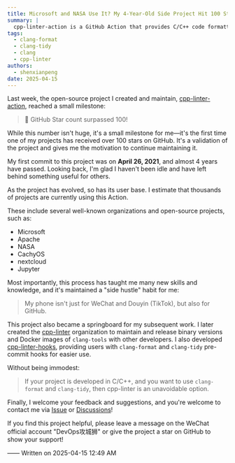 ```yaml
---
title: Microsoft and NASA Use It? My 4-Year-Old Side Project Hit 100 Stars
summary: |
  cpp-linter-action is a GitHub Action that provides C/C++ code formatting and static analysis capabilities. It uses clang-format and clang-tidy, supporting various configurations and custom rules.  Since its creation in 2021, the project has been used by several well-known organizations and open-source projects.
tags:
  - clang-format
  - clang-tidy
  - clang
  - cpp-linter
authors:
  - shenxianpeng
date: 2025-04-15
---
```


Last week, the open-source project I created and maintain, [cpp-linter-action](https://github.com/cpp-linter/cpp-linter-action), reached a small milestone:

> 🌟 GitHub Star count surpassed 100!

While this number isn't huge, it's a small milestone for me—it's the first time one of my projects has received over 100 stars on GitHub.  It's a validation of the project and gives me the motivation to continue maintaining it.

My first commit to this project was on **April 26, 2021**, and almost 4 years have passed. Looking back, I'm glad I haven't been idle and have left behind something useful for others.

As the project has evolved, so has its user base.  I estimate that thousands of projects are currently using this Action.

These include several well-known organizations and open-source projects, such as:

* Microsoft
* Apache
* NASA
* CachyOS
* nextcloud
* Jupyter

Most importantly, this process has taught me many new skills and knowledge, and it's maintained a "side hustle" habit for me:

> My phone isn't just for WeChat and Douyin (TikTok), but also for GitHub.

This project also became a springboard for my subsequent work. I later created the [cpp-linter](https://github.com/cpp-linter) organization to maintain and release binary versions and Docker images of `clang-tools` with other developers. I also developed [cpp-linter-hooks](https://github.com/cpp-linter/cpp-linter-hooks), providing users with `clang-format` and `clang-tidy` pre-commit hooks for easier use.

Without being immodest:

> If your project is developed in C/C++, and you want to use `clang-format` and `clang-tidy`, then cpp-linter is an unavoidable option.

Finally, I welcome your feedback and suggestions, and you're welcome to contact me via [Issue](https://github.com/cpp-linter/cpp-linter-action/issues) or [Discussions](https://github.com/orgs/cpp-linter/discussions)!

If you find this project helpful, please leave a message on the WeChat official account "DevOps攻城狮" or give the project a star on GitHub to show your support!

—— Written on 2025-04-15 12:49 AM
